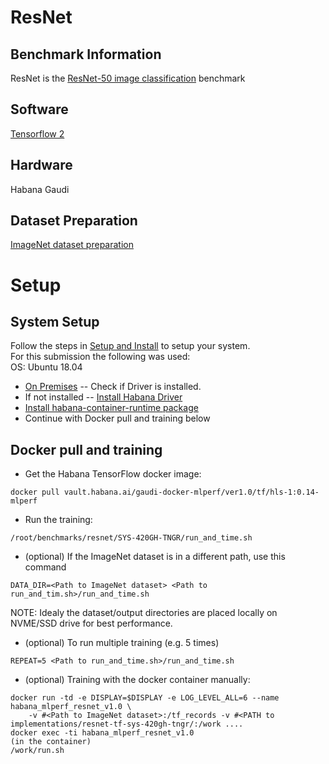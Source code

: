 # ResNet

## Benchmark Information

ResNet is the
[ResNet-50 image classification](https://github.com/mlperf/training/tree/master/image_classification) benchmark

## Software

[Tensorflow 2](https://www.tensorflow.org/)

## Hardware

Habana Gaudi

## Dataset Preparation

[ImageNet dataset preparation](https://github.com/mlperf/training/tree/master/image_classification#3-datasetenvironment)

# Setup
## System Setup
Follow the steps in [Setup and Install](https://github.com/HabanaAI/Setup_and_Install) to setup your system.  
For this submission the following was used:  
OS: Ubuntu 18.04  
* [On Premises](https://github.com/HabanaAI/Setup_and_Install#on-premises) -- Check if Driver is installed.
* If not installed -- [Install Habana Driver](https://github.com/HabanaAI/Setup_and_Install#install-habana-driver)
* [Install habana-container-runtime package](https://github.com/HabanaAI/Setup_and_Install#install-habana-container-runtime-package-1)
* Continue with Docker pull and training below

## Docker pull and training

- Get the Habana TensorFlow docker image:
```
docker pull vault.habana.ai/gaudi-docker-mlperf/ver1.0/tf/hls-1:0.14-mlperf
```

- Run the training:
```
/root/benchmarks/resnet/SYS-420GH-TNGR/run_and_time.sh
```

- (optional) If the ImageNet dataset is in a different path, use this command
```
DATA_DIR=<Path to ImageNet dataset> <Path to run_and_tim.sh>/run_and_time.sh
```
NOTE: Idealy the dataset/output directories are placed locally on NVME/SSD drive for best performance.
- (optional) To run multiple training (e.g. 5 times)
```
REPEAT=5 <Path to run_and_time.sh>/run_and_time.sh
```

- (optional) Training with the docker container manually:
```
docker run -td -e DISPLAY=$DISPLAY -e LOG_LEVEL_ALL=6 --name habana_mlperf_resnet_v1.0 \
    -v #<Path to ImageNet dataset>:/tf_records -v #<PATH to implementations/resnet-tf-sys-420gh-tngr/:/work ....
docker exec -ti habana_mlperf_resnet_v1.0
(in the container)
/work/run.sh
```
